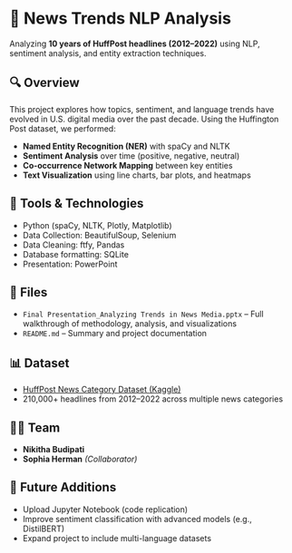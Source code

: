 # 📰 News Trends NLP Analysis

Analyzing **10 years of HuffPost headlines (2012–2022)** using NLP, sentiment analysis, and entity extraction techniques.

## 🔍 Overview
This project explores how topics, sentiment, and language trends have evolved in U.S. digital media over the past decade. Using the Huffington Post dataset, we performed:

- **Named Entity Recognition (NER)** with spaCy and NLTK
- **Sentiment Analysis** over time (positive, negative, neutral)
- **Co-occurrence Network Mapping** between key entities
- **Text Visualization** using line charts, bar plots, and heatmaps

## 🧰 Tools & Technologies
- Python (spaCy, NLTK, Plotly, Matplotlib)
- Data Collection: BeautifulSoup, Selenium
- Data Cleaning: ftfy, Pandas
- Database formatting: SQLite
- Presentation: PowerPoint

## 📁 Files
- `Final Presentation_Analyzing Trends in News Media.pptx` – Full walkthrough of methodology, analysis, and visualizations
- `README.md` – Summary and project documentation

## 📊 Dataset
- [HuffPost News Category Dataset (Kaggle)](https://www.kaggle.com/datasets/rmisra/news-category-dataset)
- 210,000+ headlines from 2012–2022 across multiple news categories

## 👩‍💻 Team
- **Nikitha Budipati**  
- **Sophia Herman** *(Collaborator)*

## 📌 Future Additions
- Upload Jupyter Notebook (code replication)
- Improve sentiment classification with advanced models (e.g., DistilBERT)
- Expand project to include multi-language datasets


